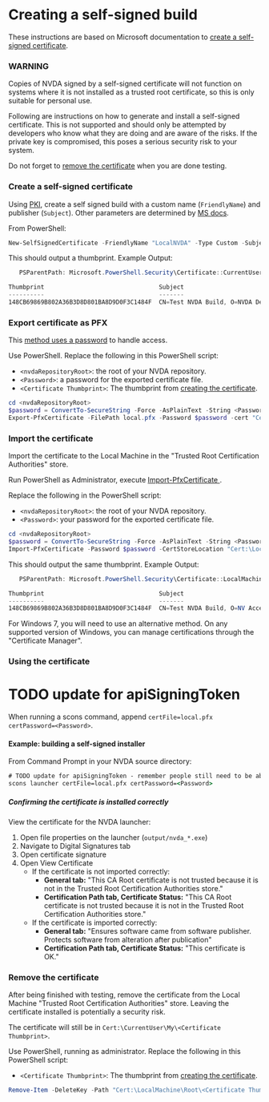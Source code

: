 # Creating a self-signed build

These instructions are based on Microsoft documentation to [create a self-signed certificate](https://docs.microsoft.com/en-us/windows/msix/package/create-certificate-package-signing).

### WARNING
Copies of NVDA signed by a self-signed certificate will not function on systems where it is not installed as a trusted root certificate, so this is only suitable for personal use.

Following are instructions on how to generate and install a self-signed certificate.
This is not supported and should only be attempted by developers who know what they are doing and are aware of the risks.
If the private key is compromised, this poses a serious security risk to your system. 

Do not forget to [remove the certificate](#remove-the-certificate) when you are done testing.

### Create a self-signed certificate

Using [PKI](https://docs.microsoft.com/en-us/windows/msix/package/create-certificate-package-signing#prerequisite), create a self signed build with a custom name (`FriendlyName`) and publisher (`Subject`).
Other parameters are determined by [MS docs](https://docs.microsoft.com/en-us/windows/msix/package/create-certificate-package-signing#use-new-selfsignedcertificate-to-create-a-certificate).

From PowerShell:
```ps1
New-SelfSignedCertificate -FriendlyName "LocalNVDA" -Type Custom -Subject "CN=Test NVDA Build, O=NVDA Dev, C=US" -KeyUsage DigitalSignature -CertStoreLocation "Cert:\CurrentUser\My" -TextExtension @("2.5.29.37={text}1.3.6.1.5.5.7.3.3", "2.5.29.19={text}")
```

This should output a thumbprint. Example Output:
```ps1
   PSParentPath: Microsoft.PowerShell.Security\Certificate::CurrentUser\My

Thumbprint                                Subject
----------                                -------
148CB69869B802A36B3D8D801BA8D9D0F3C1484F  CN=Test NVDA Build, O=NVDA Dev, C=US
```

### Export certificate as PFX

This [method uses a password](https://docs.microsoft.com/en-us/windows/msix/package/create-certificate-package-signing#password-usage) to handle access.

Use PowerShell.
Replace the following in this PowerShell script:
- `<nvdaRepositoryRoot>`: the root of your NVDA repository.
- `<Password>`: a password for the exported certificate file.
- `<Certificate Thumbprint>`: The thumbprint from [creating the certificate](#create-a-self-signed-certificate).
```ps1
cd <nvdaRepositoryRoot>
$password = ConvertTo-SecureString -Force -AsPlainText -String <Password>
Export-PfxCertificate -FilePath local.pfx -Password $password -cert "Cert:\CurrentUser\My\<Certificate Thumbprint>"
```

### Import the certificate

Import the certificate to the Local Machine in the "Trusted Root Certification Authorities" store.

Run PowerShell as Administrator, execute [Import-PfxCertificate
](https://docs.microsoft.com/en-us/powershell/module/pki/import-pfxcertificate).

Replace the following in the PowerShell script:
- `<nvdaRepositoryRoot>`: the root of your NVDA repository.
- `<Password>`: your password for the exported certificate file.
```ps1
cd <nvdaRepositoryRoot>
$password = ConvertTo-SecureString -Force -AsPlainText -String <Password>
Import-PfxCertificate -Password $password -CertStoreLocation "Cert:\LocalMachine\Root" -FilePath local.pfx
```

This should output the same thumbprint. Example Output:
```ps1
   PSParentPath: Microsoft.PowerShell.Security\Certificate::LocalMachine\TrustedPublisher

Thumbprint                                Subject
----------                                -------
148CB69869B802A36B3D8D801BA8D9D0F3C1484F  CN=Test NVDA Build, O=NV Access Dev, C=US
```

For Windows 7, you will need to use an alternative method.
On any supported version of Windows, you can manage certifications through the "Certificate Manager".

### Using the certificate

# TODO update for apiSigningToken
When running a scons command, append `certFile=local.pfx certPassword=<Password>`.

#### Example: building a self-signed installer

From Command Prompt in your NVDA source directory:
```cmd
# TODO update for apiSigningToken - remember people still need to be able to make self-signed builds
scons launcher certFile=local.pfx certPassword=<Password>
```

##### Confirming the certificate is installed correctly

View the certificate for the NVDA launcher:
1. Open file properties on the launcher (`output/nvda_*.exe`)
1. Navigate to Digital Signatures tab
1. Open certificate signature
1. Open View Certificate
   - If the certificate is not imported correctly:
      - **General tab:** "This CA Root certificate is not trusted because it is not in the Trusted Root Certification Authorities store."
      - **Certification Path tab, Certificate Status:** "This CA Root certificate is not trusted because it is not in the Trusted Root Certification Authorities store."
   - If the certificate is imported correctly:
      - **General tab:** "Ensures software came from software publisher. Protects software from alteration after publication"
      - **Certification Path tab, Certificate Status:** "This certificate is OK."

### Remove the certificate

After being finished with testing, remove the certificate from the Local Machine "Trusted Root Certification Authorities" store.
Leaving the certificate installed is potentially a security risk.

The certificate will still be in `Cert:\CurrentUser\My\<Certificate Thumbprint>`.

Use PowerShell, running as administrator.
Replace the following in this PowerShell script:
- `<Certificate Thumbprint>`: The thumbprint from [creating the certificate](#create-a-self-signed-certificate).
```ps1
Remove-Item -DeleteKey -Path "Cert:\LocalMachine\Root\<Certificate Thumbprint>"
```
